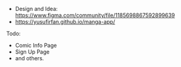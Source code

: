 + Design and Idea: https://www.figma.com/community/file/1185698867592899639
+ https://yusufirfan.github.io/manga-app/

Todo: 
- Comic Info Page
- Sign Up Page
- and others.
